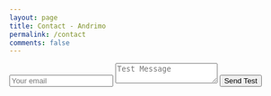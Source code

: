 ```yaml
---
layout: page
title: Contact - Andrimo
permalink: /contact
comments: false
---  
```


<form method="POST" action="https://formspree.io/team@andrimo.com">
  <input type="email" name="email" placeholder="Your email">
  <textarea name="message" placeholder="Test Message"></textarea>
  <button type="submit">Send Test</button>
</form>
